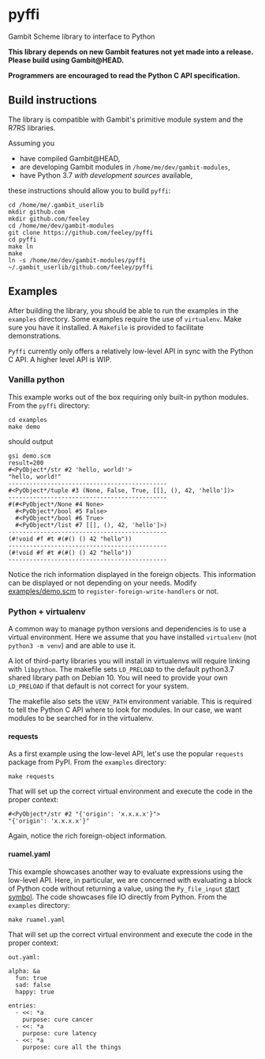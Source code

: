 # pyffi
Gambit Scheme library to interface to Python

**This library depends on new Gambit features not yet made into a release.
Please build using Gambit@HEAD.**

**Programmers are encouraged to read the Python C API specification.**

## Build instructions

The library is compatible with Gambit's primitive module system and the R7RS
libraries.

Assuming you
- have compiled Gambit@HEAD,
- are developing Gambit modules in `/home/me/dev/gambit-modules`,
- have Python 3.7 _with development sources_ available,

these instructions should allow you to build `pyffi`:

```
cd /home/me/.gambit_userlib
mkdir github.com
mkdir github.com/feeley
cd /home/me/dev/gambit-modules
git clone https://github.com/feeley/pyffi
cd pyffi
make ln
make
ln -s /home/me/dev/gambit-modules/pyffi ~/.gambit_userlib/github.com/feeley/pyffi
```

## Examples

After building the library, you should be able to run the examples in the
`examples` directory. Some examples require the use of `virtualenv`. Make sure
you have it installed. A `Makefile` is provided to facilitate demonstrations.

`Pyffi` currently only offers a relatively low-level API in sync with the Python
C API. A higher level API is WIP.

### Vanilla python

This example works out of the box requiring only built-in python modules. From
the `pyffi` directory:

```
cd examples
make demo
```

should output

```
gsi demo.scm
result=200
#<PyObject*/str #2 'hello, world!'>
"hello, world!"
---------------------------------------------
#<PyObject*/tuple #3 (None, False, True, [[], (), 42, 'hello'])>
---------------------------------------------
#(#<PyObject*/None #4 None>
  #<PyObject*/bool #5 False>
  #<PyObject*/bool #6 True>
  #<PyObject*/list #7 [[], (), 42, 'hello']>)
---------------------------------------------
(#!void #f #t #(#() () 42 "hello"))
---------------------------------------------
(#!void #f #t #(#() () 42 "hello"))
---------------------------------------------
```

Notice the rich information displayed in the foreign objects. This information
can be displayed or not depending on your needs. Modify
[examples/demo.scm](examples/demo.scm) to `register-foreign-write-handlers` or
not.

### Python + virtualenv

A common way to manage python versions and dependencies is to use a virtual
environment. Here we assume that you have installed `virtualenv` (not `python3
-m venv`) and are able to use it.

A lot of third-party libraries you will install in virtualenvs will require
linking with `libpython`. The makefile sets `LD_PRELOAD` to the default
python3.7 shared library path on Debian 10. You will need to provide your own
`LD_PRELOAD` if that default is not correct for your system.

The makefile also sets the `VENV_PATH` environment variable. This is required to
tell the Python C API where to look for modules. In our case, we want modules to
be searched for in the virtualenv.

#### requests

As a first example using the low-level API, let's use the popular `requests`
package from PyPI. From the `examples` directory:

```
make requests
```

That will set up the correct virtual environment and execute the code in the
proper context:

```
#<PyObject*/str #2 "{'origin': 'x.x.x.x'}">
"{'origin': 'x.x.x.x'}"
```

Again, notice the rich foreign-object information.

#### ruamel.yaml

This example showcases another way to evaluate expressions using the low-level
API. Here, in particular, we are concerned with evaluating a block of Python
code without returning a value, using the `Py_file_input` [start
symbol](https://docs.python.org/3/c-api/veryhigh.html). The code showcases file
IO directly from Python. From the `examples` directory:

```
make ruamel.yaml
```

That will set up the correct virtual environment and execute the code in the
proper context:

```
out.yaml:

alpha: &a
  fun: true
  sad: false
  happy: true

entries:
  - <<: *a
    purpose: cure cancer
  - <<: *a
    purpose: cure latency
  - <<: *a
    purpose: cure all the things
```
